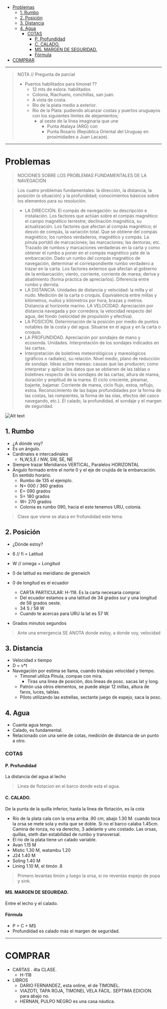 - [Problemas](#problemas)
  - [1. Rumbo](#1-rumbo)
  - [2. Posición](#2-posición)
  - [3. Distancia](#3-distancia)
  - [4. Agua](#4-agua)
    - [COTAS](#cotas)
      - [P. Profundidad](#p-profundidad)
      - [C. CALADO.](#c-calado)
      - [MS. MARGEN DE SEGURIDAD.](#ms-margen-de-seguridad)
      - [Fórmula](#fórmula)
- [COMPRAR](#comprar)



-----------------
> NOTA // Pregunta de parcial 
> - Puertos habilitados para timonel ??
>   - 12 mts de eslora. habilitados
>   - Colonia, Riachuelo, conchillas, san juan.
>   - A vista de costa. 
>   - Rio de la plata medio a exterior.
>   - Río de la Plata: pudiendo alcanzar costas y puertos uruguayos con los siguientes límites de alejamientos;
>      -  al oeste de la línea imaginaria que une 
>         - Punta Atalaya (ARG) con 
>         - Punta Rosario (República Oriental del Uruguay en proximidades a Juan Lacaze).
--------------------
# Problemas

> NOCIONES SOBRE LOS PROBLEMAS FUNDAMENTALES DE LA NAVEGACIÓN

> Los cuatro problemas fundamentales: la dirección, la distancia, la posición (o situación) y la profundidad; conocimientos básicos sobre los elementos para su resolución.

> - LA DIRECCIÓN. El compás de navegación: su descripción e instalación. Los factores que actúan sobre el compás magnético: el campo magnético terrestre; declinación magnética, su actualización. Los factores que afectan al compás magnético; el desvío de compás, la variación total. Que se obtiene del compás magnético; los rumbos verdaderos, magnético y compás. La pínula portátil de marcaciones; las marcaciones; las demoras; etc. Trazado de rumbos y marcaciones verdaderas en la carta y como obtener el rumbo a poner en el compás magnético yate de la embarcación. Dado un rumbo del compás magnético de navegación, determinar el correspondiente rumbo verdadero a trazar en la carta. Los factores externos que afectan al gobierno de la embarcación; viento, corriente, corriente de marea; deriva y abatimiento (forma práctica de apreciarlos). Diferencia entre rumbo y derrota.
> - LA DISTANCIA. Unidades de distancia y velocidad: la milla y el nudo. Medición de la carta o croquis. Equivalencia entre millas y kilómetros, nudos y kilómetros por hora, brazas y metros. Distancia al horizonte marino.
LA VELOCIDAD. Apreciación por distancia navegada y por corredera; la velocidad respecto del agua, del fondo (velocidad de propulsión y efectiva).
> - LA POSICIÓN. Determinación de la posición por medio de puntos notables de la costa y del agua. Situarse en el agua y en la carta o croquis.
> - LA PROFUNDIDAD. Apreciación por sondajes de mano y ecosonda. Unidades. Interpretación de los sondajes indicados en las cartas. 
> - Interpretación de boletines meteorológicos y mareológicos (gráficos o radiales), su relación. Nivel medio, plano de reducción de sondaje. Ideas sobre mareas: causas que las producen; como interpretar y aplicar los datos que se obtienen de las tablas o boletines respecto de los sondajes de las cartas; altura de marea, duración y amplitud de la marea. El ciclo creciente, pleamar, bajante, bajamar. Corriente de marea, ciclo flujo, estoa, reflujo, estoa. Reconocimiento de las bajas profundidades por la forma de las costas, las rompientes, la forma de las olas, efectos del casco navegando, etc.). El calado, la profundidad, el sondaje y el margen de seguridad.


![Alt text](images/pizzaron3.png)

## 1. Rumbo

 - ¿A dónde voy?
 - Es un ángulo.
 - Cardinales e intercadinales
    - N,W,S,E / NW, SW, SE, NE
 - Siempre trazar Meridianos VERTICAL, Paralelos HORIZONTAL
 - Ángulo formado entre el norte 0 y el eje de crujida de la embarcación. En sentido horario.
    - Rumbo de 135 el ejemplo. 
    - N= 000 / 360 grados
    - E= 090 grados
    -  S= 180 grados
    - W= 270 grados
    -  Colonia es rumbo 090, hacia el este tenemos URU, colonia.
  
  > Clase que viene se ataca en frofundidad este tema.

## 2. Posición

 -  ¿Dónde estoy?
 -  6 // fi = Latitud
 -  W // omega = Longitud
 -  0 de latitud es meridiano de grenwich
 -  0 de longitud es el ecuador
     -  CARTA PARTICULAR: H-118. Es la carta necesaria comprar. 
     -  Del ecuador estamos a una latitud de 34 grados sur y una longitud de 58 grados oeste.
     -  34 S / 58 W
     -  Cuando te acercas para URU la lat es 57 W.

 -  Grados minutos segundos

 >  Ante una emergencia SE ANOTA donde estoy, a donde voy, velocidad

## 3. Distancia

 -  Velocidad x tiempo
 -  D = v*t
 -  Navegación por estima se llama, cuando trabajas velocidad y tiempo.
     -  Timonel utiliza Pínula, compas con mira.
         -  Tiras una línea de posición, dos líneas de posc. sacas lat y long.
     -  Patrón usa otros elementos, se puede alejar 12 millas, altura de faros, luces, tablas.
     -  Piloto utilizando las estrellas, sectante juego de espejo, saca la posc.

## 4. Agua
 -  Cuanta agua tengo.
 -  Calado, es fundamental.
 -  Relacionado con una serie de cotas, medición de distancia de un punto a otro.
###  COTAS
####  P. Profundidad
La distancia del agua al lecho 
>  Linea de flotacion en el barco donde esta el agua.
####  C. CALADO. 
De la punta de la quilla inferior, hasta la línea de flotación, es la cota  
  -  Río de la plata cala con la orsa arriba .90 cm, abajo 1.30 M. cuando toca la orsa se mete sola y evita que se doble. Si no el barco calaba 1.45cm.  Camina de ronza, no va derecho, 3 adelante y uno costado. Las orsas, quillas, steth dan estabilidad de rumbo y transversal. 
  -  El río de la plata tiene un calado variable. 
  -  Avan 
         1.15 M
  -  Mistic 
         1.30 M, watambu 1.20
  -  J24
         1.40 M
  -  Soling
         1.40 M
  -  Lining
         1.10 M, el timón .8
> Primero levantas timón y luego la orsa, si no reventas espejo de popa y sink.
####  MS. MARGEN DE SEGURIDAD. 
Entre el lecho y el calado. 

#### Fórmula
-  P = C + MS 
-  Profundidad es calado más el margen de seguridad.


-----------------
# COMPRAR
- CARTAS . 4ta CLASE.
    - H-118 
- LIBROS
  - DARIO FERNANDEZ, esta online, el de TIMONEL.
  - VIAZOTI, TAPA ROJA, TIMONEL VELA FÁCIL. SEPTIMA EDICION. para abajo no.
  - HERNAN, PULPO NEGRO es una casa náutica.




